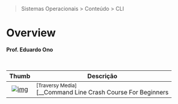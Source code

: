 > Sistemas Operacionais > Conteúdo > CLI

# Overview

__Prof. Eduardo Ono__

&nbsp;

| Thumb | Descrição |
| :-: | --- |
| [![img](https://img.youtube.com/vi/uwAqEzhyjtw/default.jpg)](https://www.youtube.com/watch?v=uwAqEzhyjtw) | <sup>[Traversy Media]</sup><br>[__Command Line Crash Course For Beginners | Terminal Commands__](https://www.youtube.com/watch?v=uwAqEzhyjtw)<br><sub>(44:52, YouTube, Set/2022)</sub>

&nbsp;
